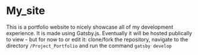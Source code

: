 # My_site

This is a portfolio website to nicely showcase all of my development experience. It is made using Gatsby.js. Eventually it will be hosted publically to view - but for now to or edit it: clone/fork the repository, navigate to the directory `/Project_Portfolio` and run the command `gatsby develop`
